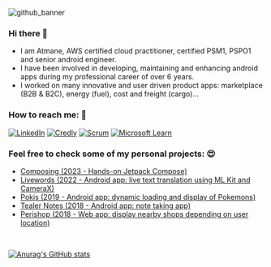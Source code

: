 ![github_banner](https://github.com/atidevs/atidevs/assets/42352387/260393b1-f301-42a0-ab15-e7c3048380e7)

### Hi there 👋

- I am Atmane, AWS certified cloud practitioner, certified PSM1, PSPO1 and senior android engineer.
- I have been involved in developing, maintaining and enhancing android apps during my professional career of over 6 years. 
- I worked on many innovative and user driven product apps: marketplace (B2B & B2C), energy (fuel), cost and freight (cargo)...

### How to reach me: 🔗

<a href="https://www.linkedin.com/in/atmanetaoussi/">![LinkedIn](https://img.shields.io/badge/Linkedin-%230077B5.svg?style=for-the-badge&logo=linkedin&logoColor=white)</a>
<a href="https://www.credly.com/users/atmanetaoussi/badges">![Credly](https://img.shields.io/badge/Certifications-white?style=for-the-badge&logo=credly&logoColor=black)</a>
<a href="https://www.scrum.org/user/571133">![Scrum](https://img.shields.io/badge/Scrum%20Profile-darkgreen?style=for-the-badge&logo=gitbook&logoColor=white)</a>
<a href="https://learn.microsoft.com/en-us/users/atmanetaoussi/">![Microsoft Learn](https://img.shields.io/badge/Microsoft_Learn-%230077B5.svg?style=for-the-badge&logo=icloud&logoColor=white)</a>



### Feel free to check some of my personal projects: 😍
  - <a href="https://github.com/atidevs/composing">Composing (2023 - Hands-on Jetpack Compose)</a>
  - <a href="https://github.com/atidevs/livewords">Livewords (2022 - Android app: live text translation using ML Kit and CameraX)</a>
  - <a href="https://github.com/atidevs/pokis">Pokis (2019 - Android app: dynamic loading and display of Pokemons)</a>
  - <a href="https://github.com/atidevs/Tealer-Notes">Tealer Notes (2018 - Android app: note taking app)</a>
  - <a href="https://github.com/atidevs/perishop">Perishop (2018 - Web app: display nearby shops depending on user location)</a>

<br/>

[![Anurag's GitHub stats](https://github-readme-stats.vercel.app/api?username=atidevs&count_private=true&show_icons=true&theme=chartreuse-dark)](https://github.com/anuraghazra/github-readme-stats)



<!--
**atidevs/atidevs** is a ✨ _special_ ✨ repository because its `README.md` (this file) appears on your GitHub profile.

Here are some ideas to get you started:

- 🔭 I’m currently working on ...
- 🌱 I’m currently learning ...
- 👯 I’m looking to collaborate on ...
- 🤔 I’m looking for help with ...
- 💬 Ask me about ...
- 📫 How to reach me: ...
- 😄 Pronouns: ...
- ⚡ Fun fact: ...
-->

